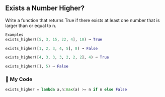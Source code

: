 ## Exists a Number Higher?

Write a function that returns True if there exists at least one number that is larger than or equal to n.
```python
Examples
exists_higher([5, 3, 15, 22, 4], 10) ➞ True

exists_higher([1, 2, 3, 4, 5], 8) ➞ False

exists_higher([4, 3, 3, 3, 2, 2, 2], 4) ➞ True

exists_higher([], 5) ➞ False
```
### :snake: My Code
```python
exists_higher = lambda a,n:max(a) >= n if n else False
```
